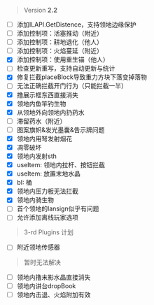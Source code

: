  > Version **2.2**

 - [ ] 添加ILAPI.GetDistence，支持领地边缘保护
 - [ ] 添加控制项：活塞推动（附近）
 - [ ] 添加控制项：耕地退化（他人）
 - [ ] 添加控制项：火焰蔓延（附近）
 - [x] 添加控制项：使用重生锚（他人）
 - [ ] 检查更新重写，支持自动更新与统计
 - [x] 修复拦截placeBlock导致重力方块下落变掉落物
 - [ ] 无法正确拦截开门行为（只能拦截一半）
 - [x] 撸展示框东西直接消失
 - [x] 领地内鱼竿钓生物
 - [x] 从领地外向领地内扔药水
 - [ ] 滞留药水（附近）
 - [ ] 图案旗帜&发光墨囊&告示牌问题
 - [x] 领地内用弩发射烟花
 - [x] 凋零破坏
 - [x] 领地内发射sth
 - [x] useItem: 领地内拉杆、按钮拦截
 - [x] useItem: 放置末地水晶
 - [x] bI: 桶
 - [x] 领地内压力板无法拦截
 - [x] 领地内骑生物
 - [ ] 首个领地的lansign似乎有问题
 - [ ] 允许添加离线玩家选项

 > 3-rd Plugins 计划
 - [ ] 附近领地传感器

 > 暂时无法解决
 - [ ] 领地内撸末影水晶直接消失
 - [ ] 领地内讲台dropBook
 - [ ] 领地内击退、火焰附加有效